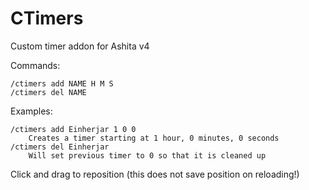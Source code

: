 # CTimers
Custom timer addon for Ashita v4

Commands:

    /ctimers add NAME H M S
    /ctimers del NAME

Examples:

    /ctimers add Einherjar 1 0 0
        Creates a timer starting at 1 hour, 0 minutes, 0 seconds
    /ctimers del Einherjar
        Will set previous timer to 0 so that it is cleaned up

Click and drag to reposition (this does not save position on reloading!)

